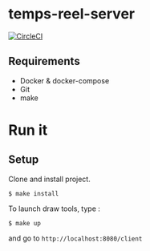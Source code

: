 # temps-reel-server

[![CircleCI](https://circleci.com/gh/EPSIBordeaux/temps-reel.svg?style=svg)](https://circleci.com/gh/EPSIBordeaux/temps-reel)

## Requirements

* Docker & docker-compose
* Git
* make

# Run it

## Setup

Clone and install project.

`$ make install`

To launch draw tools, type  :

`$ make up`

and go to `http://localhost:8080/client`
